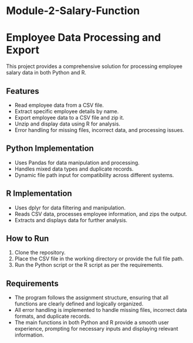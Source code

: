# Module-2-Salary-Function

# Employee Data Processing and Export

This project provides a comprehensive solution for processing employee salary data in both Python and R.

## Features

* Read employee data from a CSV file.
* Extract specific employee details by name.
* Export employee data to a CSV file and zip it.
* Unzip and display data using R for analysis.
* Error handling for missing files, incorrect data, and processing issues.

## Python Implementation

* Uses Pandas for data manipulation and processing.
* Handles mixed data types and duplicate records.
* Dynamic file path input for compatibility across different systems.

## R Implementation

* Uses dplyr for data filtering and manipulation.
* Reads CSV data, processes employee information, and zips the output.
* Extracts and displays data for further analysis.

## How to Run

1. Clone the repository.
2. Place the CSV file in the working directory or provide the full file path.
3. Run the Python script or the R script as per the requirements.

## Requirements

* The program follows the assignment structure, ensuring that all functions are clearly defined and logically organized.
* All error handling is implemented to handle missing files, incorrect data formats, and duplicate records.
* The main functions in both Python and R provide a smooth user experience, prompting for necessary inputs and displaying relevant information.
